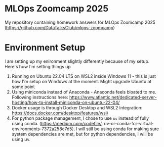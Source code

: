 # MLOps Zoomcamp 2025 
My repository containing homework answers for MLOps Zoomcamp 2025 (https://github.com/DataTalksClub/mlops-zoomcamp)


# Environment Setup

I am setting up my enironment slightly differently because of my setup. Here's how I'm setting things up
  1. Running on Ubuntu 22.04 LTS on WSL2 inside Windows 11 - this is just how I'm setup on Windows at the moment. Might upgrade Ubuntu at some point
  2. Using miniconda instead of Anaconda - Anaconda feels bloated to me. Following instructions here: https://www.atlantic.net/dedicated-server-hosting/how-to-install-miniconda-on-ubuntu-22-04/
  3. Docker usage is through Docker Desktop and WSL2 Integration: https://docs.docker.com/desktop/features/wsl/
  4. For python package management, I chose to use `uv` instead of fully using conda. (https://medium.com/codefile/. uv-or-conda-for-virtual-environments-7372a258c7d5). I will still be using conda for making sure system dependencies are met, but for python dependencies, I will  be using uv.
